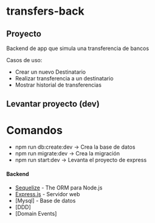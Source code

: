 # transfers-back

## Proyecto

Backend de app que simula una transferencia de bancos

Casos de uso:

- Crear un nuevo Destinatario
- Realizar transferencia a un destinatario
- Mostrar historial de transferencias


## Levantar proyecto (dev)
# Comandos

- npm run db:create:dev -> Crea la base de datos
- npm run migrate:dev -> Crea la migración
- npm run start:dev -> Levanta el proyecto de express


#### Backend

- [Sequelize](https://github.com/sequelize/sequelize) - The ORM para Node.js
- [Express.js](https://expressjs.com/) - Servidor web
- [Mysql] - Base de datos
- [DDD]
- [Domain Events]


